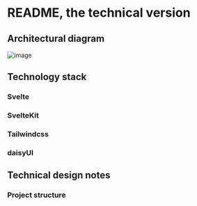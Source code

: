 # README, the technical version

## Architectural diagram

![image](https://user-images.githubusercontent.com/4412848/158885300-41e96f97-1a79-45ef-8dbb-7390d4316422.png)

## Technology stack

### Svelte
### SvelteKit
### Tailwindcss
### daisyUI

## Technical design notes

### Project structure

